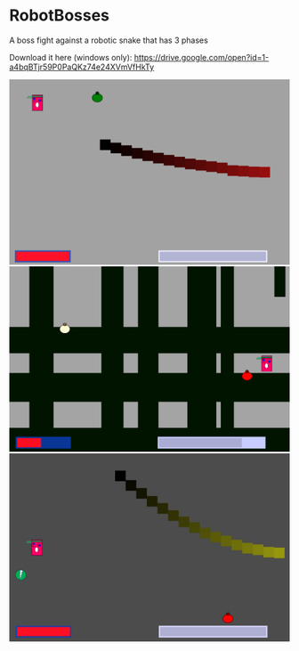 # RobotBosses
A boss fight against a robotic snake that has 3 phases

Download it here (windows only): https://drive.google.com/open?id=1-a4bqBTjr59P0PaQKz74e24XVmVfHkTy

![alt text](https://github.com/Goldenlion5648/RobotBosses/blob/master/picture1.png)
![alt text](https://github.com/Goldenlion5648/RobotBosses/blob/master/shadowPaths.png)
![alt text](https://github.com/Goldenlion5648/RobotBosses/blob/master/flail.png)
